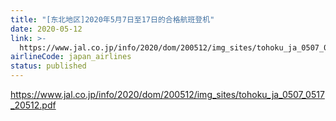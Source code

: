 ```yaml
---
title: "[东北地区]2020年5月7日至17日的合格航班登机"
date: 2020-05-12
link: >-
  https://www.jal.co.jp/info/2020/dom/200512/img_sites/tohoku_ja_0507_0517_20512.pdf
airlineCode: japan_airlines
status: published
---
```

https://www.jal.co.jp/info/2020/dom/200512/img_sites/tohoku_ja_0507_0517_20512.pdf
